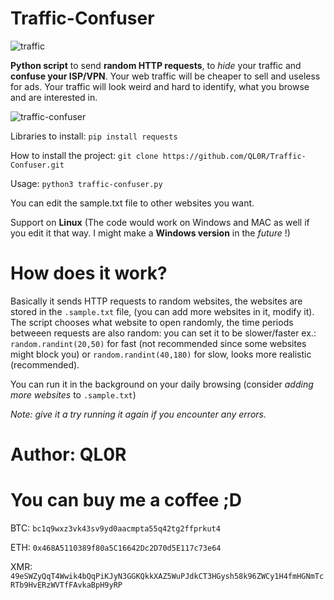 # Traffic-Confuser

![traffic](https://user-images.githubusercontent.com/84932430/131347411-0c05b0d6-c062-42b9-ac55-c85913d939e5.jpg)


**Python script** to send **random HTTP requests**, to *hide* your traffic and **confuse your ISP/VPN**. Your web traffic will be cheaper to sell and useless for ads. Your traffic will look weird and hard to identify, what you browse and are interested in.

![traffic-confuser](https://user-images.githubusercontent.com/84932430/126857034-96fc345b-7d71-403b-b1fd-63af2860585b.GIF)


Libraries to install: `pip install requests`

How to install the project: `git clone https://github.com/QL0R/Traffic-Confuser.git`

Usage: `python3 traffic-confuser.py`

You can edit the sample.txt file to other websites you want.

Support on **Linux** (The code would work on Windows and MAC as well if you edit it that way. I might make a **Windows version** in the *future* !)

# How does it work?

Basically it sends HTTP requests to random websites, the websites are stored in the `.sample.txt` file, (you can add more websites in it, modify it). The script chooses what website to open randomly,
the time periods betweeen requests are also random: 
you can set it to be slower/faster ex.: `random.randint(20,50)` for fast (not recommended since some websites might block you) or `random.randint(40,180)` for slow, looks more realistic (recommended).

You can run it in the background on your daily browsing (consider *adding more websites* to `.sample.txt`) 

*Note: give it a try running it again if you encounter any errors.*

# Author: QL0R



# You can buy me a coffee ;D 

BTC: `bc1q9wxz3vk43sv9yd0aacmpta55q42tg2ffprkut4` 

ETH: `0x468A5110389f80a5C16642Dc2D70d5E117c73e64`

XMR: `49eSWZyQqT4Wwik4bQqPiKJyN3GGKQkkXAZ5WuPJdkCT3HGysh58k96ZWCy1H4fmHGNmTcRTb9HvERzWVTfFAvkaBpH9yRP`

